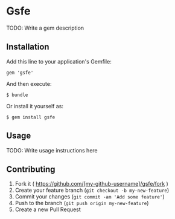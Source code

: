 # Gsfe

TODO: Write a gem description

## Installation

Add this line to your application's Gemfile:

    gem 'gsfe'

And then execute:

    $ bundle

Or install it yourself as:

    $ gem install gsfe

## Usage

TODO: Write usage instructions here

## Contributing

1. Fork it ( https://github.com/[my-github-username]/gsfe/fork )
2. Create your feature branch (`git checkout -b my-new-feature`)
3. Commit your changes (`git commit -am 'Add some feature'`)
4. Push to the branch (`git push origin my-new-feature`)
5. Create a new Pull Request
